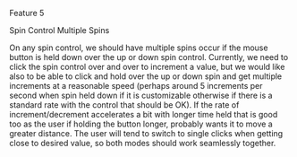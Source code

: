 Feature 5

Spin Control Multiple Spins

On any spin control, we should have multiple spins occur if the mouse button is held down over the up or down spin control.  Currently, we need to click the spin control over and over to increment a value, but we would like also to be able to click and hold over the up or down spin and get multiple increments at a reasonable speed (perhaps around 5 increments per second when spin held down if it is customizable otherwise if there is a standard rate with the control that should be OK).  If the rate of increment/decrement accelerates a bit with longer time held that is good too as the user if holding the button longer, probably wants it to move a greater distance.  The user will tend to switch to single clicks when getting close to desired value, so both modes should work seamlessly together.


